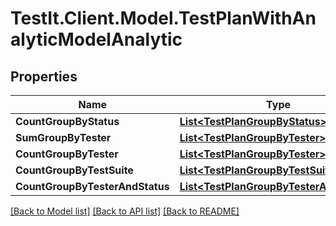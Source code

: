 # TestIt.Client.Model.TestPlanWithAnalyticModelAnalytic

## Properties

Name | Type | Description | Notes
------------ | ------------- | ------------- | -------------
**CountGroupByStatus** | [**List&lt;TestPlanGroupByStatus&gt;**](TestPlanGroupByStatus.md) |  | [optional] 
**SumGroupByTester** | [**List&lt;TestPlanGroupByTester&gt;**](TestPlanGroupByTester.md) |  | [optional] 
**CountGroupByTester** | [**List&lt;TestPlanGroupByTester&gt;**](TestPlanGroupByTester.md) |  | [optional] 
**CountGroupByTestSuite** | [**List&lt;TestPlanGroupByTestSuite&gt;**](TestPlanGroupByTestSuite.md) |  | [optional] 
**CountGroupByTesterAndStatus** | [**List&lt;TestPlanGroupByTesterAndStatus&gt;**](TestPlanGroupByTesterAndStatus.md) |  | [optional] 

[[Back to Model list]](../README.md#documentation-for-models) [[Back to API list]](../README.md#documentation-for-api-endpoints) [[Back to README]](../README.md)


